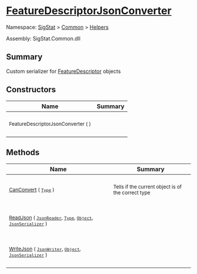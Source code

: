 # [FeatureDescriptorJsonConverter](./FeatureDescriptorJsonConverter.md)

Namespace: [SigStat]() > [Common](./../README.md) > [Helpers](./README.md)

Assembly: SigStat.Common.dll

## Summary
Custom serializer for [FeatureDescriptor](https://github.com/hargitomi97/sigstat/blob/master/docs/md/SigStat/Common/FeatureDescriptor.md) objects

## Constructors

| Name | Summary | 
| --- | --- | 
| <p style="margin-top: 0.2em; margin-bottom: 0em;">&nbsp;</p><sub>FeatureDescriptorJsonConverter (  )</sub><p style="margin-top: 0.2em; margin-bottom: 0em;">&nbsp;&nbsp;&nbsp;&nbsp;&nbsp;&nbsp;&nbsp;&nbsp;&nbsp;&nbsp;&nbsp;&nbsp;&nbsp;&nbsp;&nbsp;&nbsp;&nbsp;&nbsp;&nbsp;&nbsp;&nbsp;&nbsp;&nbsp;&nbsp;&nbsp;&nbsp;&nbsp;&nbsp;&nbsp;&nbsp;&nbsp;&nbsp;&nbsp;&nbsp;&nbsp;&nbsp;&nbsp;&nbsp;&nbsp;</p>| <p style="margin-top: 0.2em; margin-bottom: 0em;">&nbsp;</p><sub></sub><p style="margin-top: 0.2em; margin-bottom: 0em;">&nbsp;</p>| <br>


## Methods

| Name | Summary | 
| --- | --- | 
| <p style="margin-top: 0.2em; margin-bottom: 0em;">&nbsp;</p><sub>[CanConvert](./Methods/FeatureDescriptorJsonConverter-100664062.md) ( [`Type`](https://docs.microsoft.com/en-us/dotnet/api/System.Type) )</sub><p style="margin-top: 0.2em; margin-bottom: 0em;">&nbsp;&nbsp;&nbsp;&nbsp;&nbsp;&nbsp;&nbsp;&nbsp;&nbsp;&nbsp;&nbsp;&nbsp;&nbsp;&nbsp;&nbsp;&nbsp;&nbsp;&nbsp;&nbsp;&nbsp;&nbsp;&nbsp;&nbsp;&nbsp;&nbsp;&nbsp;&nbsp;&nbsp;&nbsp;&nbsp;&nbsp;&nbsp;&nbsp;&nbsp;&nbsp;&nbsp;&nbsp;&nbsp;&nbsp;</p>| <p style="margin-top: 0.2em; margin-bottom: 0em;">&nbsp;</p><sub>Tells if the current object is of the correct type</sub><p style="margin-top: 0.2em; margin-bottom: 0em;">&nbsp;</p>| <br>
| <p style="margin-top: 0.2em; margin-bottom: 0em;">&nbsp;</p><sub>[ReadJson](./Methods/FeatureDescriptorJsonConverter-100664063.md) ( [`JsonReader`](./FeatureDescriptorJsonConverter.md), [`Type`](https://docs.microsoft.com/en-us/dotnet/api/System.Type), [`Object`](https://docs.microsoft.com/en-us/dotnet/api/System.Object), [`JsonSerializer`](./FeatureDescriptorJsonConverter.md) )</sub><p style="margin-top: 0.2em; margin-bottom: 0em;">&nbsp;&nbsp;&nbsp;&nbsp;&nbsp;&nbsp;&nbsp;&nbsp;&nbsp;&nbsp;&nbsp;&nbsp;&nbsp;&nbsp;&nbsp;&nbsp;&nbsp;&nbsp;&nbsp;&nbsp;&nbsp;&nbsp;&nbsp;&nbsp;&nbsp;&nbsp;&nbsp;&nbsp;&nbsp;&nbsp;&nbsp;&nbsp;&nbsp;&nbsp;&nbsp;&nbsp;&nbsp;&nbsp;&nbsp;</p>| <p style="margin-top: 0.2em; margin-bottom: 0em;">&nbsp;</p><sub></sub><p style="margin-top: 0.2em; margin-bottom: 0em;">&nbsp;</p>| <br>
| <p style="margin-top: 0.2em; margin-bottom: 0em;">&nbsp;</p><sub>[WriteJson](./Methods/FeatureDescriptorJsonConverter-100664064.md) ( [`JsonWriter`](./FeatureDescriptorJsonConverter.md), [`Object`](https://docs.microsoft.com/en-us/dotnet/api/System.Object), [`JsonSerializer`](./FeatureDescriptorJsonConverter.md) )</sub><p style="margin-top: 0.2em; margin-bottom: 0em;">&nbsp;&nbsp;&nbsp;&nbsp;&nbsp;&nbsp;&nbsp;&nbsp;&nbsp;&nbsp;&nbsp;&nbsp;&nbsp;&nbsp;&nbsp;&nbsp;&nbsp;&nbsp;&nbsp;&nbsp;&nbsp;&nbsp;&nbsp;&nbsp;&nbsp;&nbsp;&nbsp;&nbsp;&nbsp;&nbsp;&nbsp;&nbsp;&nbsp;&nbsp;&nbsp;&nbsp;&nbsp;&nbsp;&nbsp;</p>| <p style="margin-top: 0.2em; margin-bottom: 0em;">&nbsp;</p><sub></sub><p style="margin-top: 0.2em; margin-bottom: 0em;">&nbsp;</p>| <br>


